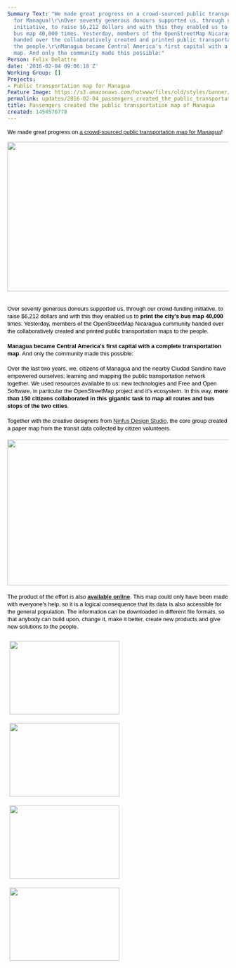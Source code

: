 ```yaml
---
Summary Text: "We made great progress on a crowd-sourced public transportation map
  for Managua!\r\nOver seventy generous donours supported us, through our crowd-funding
  initiative, to raise $6,212 dollars and with this they enabled us to print the city's
  bus map 40,000 times. Yesterday, members of the OpenStreetMap Nicaragua cummunity
  handed over the collaboratively created and printed public transportation maps to
  the people.\r\nManagua became Central America's first capital with a complete transportation
  map. And only the community made this possible:"
Person: Felix Delattre
date: '2016-02-04 09:06:18 Z'
Working Group: []
Projects:
- Public transportation map for Managua
Feature Image: https://s3.amazonaws.com/hotwww/files/old/styles/banner/public/mapanica_bus_map.jpg
permalink: updates/2016-02-04_passengers_created_the_public_transportation_map_of_managua
title: Passengers created the public transportation map of Managua
created: 1454576778
---
```

<div id="magicdomid36" class="ace-line" style="padding-right: 1px; color: #000000; font-family: Arial, sans-serif; font-size: 13px; line-height: 17px;"><span style="cursor: auto; padding-top: 0px; padding-bottom: 1px;">We made great progress on&nbsp;</span><span style="cursor: auto; padding-top: 0px; padding-bottom: 1px;"><a href="https://hotosm.org/updates/2016-01-07_a_crowd_sourced_public_transportation_map_for_managua">a crowd-sourced public transportation map for Managua</a>!</span></div><p><img class="image-large" src="https://s3.amazonaws.com/hotwww/files/old/styles/large/public/IMG_4772.JPG?itok=YFuXGouA" alt="" width="510" height="340"></p><div id="magicdomid36" class="ace-line" style="padding-right: 1px; color: #000000; font-family: Arial, sans-serif; font-size: 13px; line-height: 17px;">&nbsp;</div><div id="magicdomid196" class="ace-line" style="padding-right: 1px; color: #000000; font-family: Arial, sans-serif; font-size: 13px; line-height: 17px;"><span style="cursor: auto; padding-top: 0px; padding-bottom: 1px;">Over seventy generous donours supported us, through our crowd-funding initiative, to raise $6,212 dollars and with this they enabled us to <strong>print the city's bus</strong></span><span style="cursor: auto; padding-top: 0px; padding-bottom: 1px;"><strong>&nbsp;map 40,000</strong> times. Yesterday, members of the OpenStreetMap Nicaragua cummunity handed over the collaboratively created and printed public transportation maps to the people.</span></div><div class="ace-line" style="padding-right: 1px; color: #000000; font-family: Arial, sans-serif; font-size: 13px; line-height: 17px;">&nbsp;</div><div class="ace-line" style="padding-right: 1px; color: #000000; font-family: Arial, sans-serif; font-size: 13px; line-height: 17px;"><span style="cursor: auto; padding-top: 0px; padding-bottom: 1px;"><strong>Managua became Central America's first capital with a complete transportation map</strong>. And only the community made this possible:</span></div><div id="magicdomid137" class="ace-line" style="padding-right: 1px; color: #000000; font-family: Arial, sans-serif; font-size: 13px; line-height: 17px;">&nbsp;</div><div id="magicdomid25" class="ace-line" style="padding-right: 1px; color: #000000; font-family: Arial, sans-serif; font-size: 13px; line-height: 17px;"><span style="cursor: auto; padding-top: 0px; padding-bottom: 1px;">Over the last two years, we, citizens of Managua and the nearby Ciudad Sandino have empowered ourselves; learning and mapping&nbsp;</span>the public transportation network together. We used resources available to us: new technologies and Free and Open Software, in particular the OpenStreetMap project and it’s ecosystem. In this way,&nbsp;<strong>more than 150 citizens collaborated in this gigantic task to map all routes and bus stops of the two cities</strong>.</div><div id="magicdomid26" class="ace-line" style="padding-right: 1px; color: #000000; font-family: Arial, sans-serif; font-size: 13px; line-height: 17px;">&nbsp;</div><div id="magicdomid234" class="ace-line" style="padding-right: 1px; color: #000000; font-family: Arial, sans-serif; font-size: 13px; line-height: 17px;"><span style="cursor: auto; padding-top: 0px; padding-bottom: 1px;">Together with the creative designers from <a href="http://www.ninfusds.com/" target="_blank">Ninfus Design Studio</a>,&nbsp;the core group created a paper map from the transit data collected by citizen volunteers.<br><br></span></div><div id="magicdomid28" class="ace-line" style="padding-right: 1px; color: #000000; font-family: Arial, sans-serif; font-size: 13px; line-height: 17px;"><img class="image-large" src="https://s3.amazonaws.com/hotwww/files/old/styles/large/public/mapanica_bus_map.jpg?itok=CtCzgDWb" alt="" width="510" height="332"></div><div id="magicdomid29" class="ace-line" style="padding-right: 1px; color: #000000; font-family: Arial, sans-serif; font-size: 13px; line-height: 17px;"><span style="cursor: auto; padding-top: 0px; padding-bottom: 1px;"><br>The product of the effort is also <strong><a href="http://rutas.mapanica.net/mapa" target="_blank">available online</a></strong>. This map could only have been made with everyone's help, so it is a logical consequence that its data is also accessible for the general population. The information can be downloaded in different file formats, so that anybody can build upon, change it, make it better, create new products and give new solutions to the people.</span></div><p><span style="cursor: auto; padding-top: 0px; padding-bottom: 1px;"><img class="image-medium" style="margin-left: 5px; margin-right: 5px; margin-top: 10px; margin-bottom: 10px;" src="https://s3.amazonaws.com/hotwww/files/old/styles/medium/public/IMG_4702.JPG?itok=AlOOxZMe" alt="" width="250" height="167"><img class="image-medium" style="margin-top: 10px; margin-bottom: 10px; margin-left: 5px; margin-right: 5px;" src="https://s3.amazonaws.com/hotwww/files/old/styles/medium/public/IMG_4732.JPG?itok=i1gWK-F9" alt="" width="250" height="167"><img class="image-medium" style="margin-top: 10px; margin-bottom: 10px; margin-left: 5px; margin-right: 5px;" src="https://s3.amazonaws.com/hotwww/files/old/styles/medium/public/IMG_4779.JPG?itok=rt_elRqm" alt="" width="250" height="167"><img class="image-medium" style="margin-top: 10px; margin-bottom: 10px; margin-left: 5px; margin-right: 5px;" src="https://s3.amazonaws.com/hotwww/files/old/styles/medium/public/IMG_4806.JPG?itok=vTUDCEAj" alt="" width="250" height="167"></span></p>
